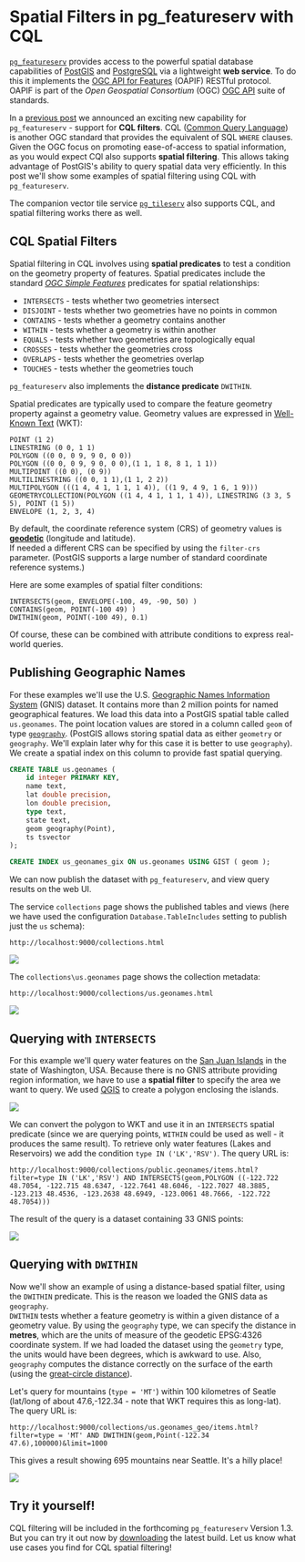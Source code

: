 # Spatial Filters in pg_featureserv with CQL 

[`pg_featureserv`](https://github.com/CrunchyData/pg_featureserv) provides access
to the powerful spatial database capabilities of [PostGIS](https://postgis.net/) and [PostgreSQL](https://www.postgresql.org/)
via a lightweight **web service**.
To do this it implements the [OGC API for Features](https://ogcapi.ogc.org/features/) (OAPIF) RESTful protocol.
OAPIF is part of the *Open Geospatial Consortium* (OGC)
[OGC API](https://ogcapi.ogc.org/#standards) suite of standards.

In a [previous post](https://blog.crunchydata.com/blog/cql-filtering-in-pg_featureserv) 
we announced an exciting new capability for `pg_featureserv` - support for **CQL filters**.
CQL ([Common Query Language](https://docs.ogc.org/DRAFTS/21-065.html)) is another OGC standard
that provides the equivalent of SQL `WHERE` clauses. 
Given the OGC focus on promoting ease-of-access to spatial information,
as you would expect CQl also supports **spatial filtering**.
This allows taking advantage of PostGIS's ability to query spatial data very efficiently.
In this post we'll show some examples of spatial filtering using CQL with `pg_featureserv`.

The companion vector tile service [`pg_tileserv`](https://github.com/CrunchyData/pg_tileserv) also supports CQL, 
and spatial filtering works there as well.

## CQL Spatial Filters

Spatial filtering in CQL involves using **spatial predicates** to test a condition on the geometry property of features.
Spatial predicates include the standard [*OGC Simple Features*](https://www.ogc.org/standards/sfs) predicates for spatial relationships:

* `INTERSECTS` - tests whether two geometries intersect
* `DISJOINT` - tests whether two geometries have no points in common
* `CONTAINS` - tests whether a geometry contains another
* `WITHIN` - tests whether a geometry is within another
* `EQUALS` - tests whether two geometries are topologically equal
* `CROSSES` - tests whether the geometries cross
* `OVERLAPS` - tests whether the geometries overlap
* `TOUCHES` - tests whether the geometries touch

`pg_featureserv` also implements the **distance predicate** `DWITHIN`.

Spatial predicates are typically used to compare the feature geometry property against a geometry value. 
Geometry values are expressed in [Well-Known Text](https://en.wikipedia.org/wiki/Well-known_text_representation_of_geometry) (WKT):

```
POINT (1 2)
LINESTRING (0 0, 1 1)
POLYGON ((0 0, 0 9, 9 0, 0 0))
POLYGON ((0 0, 0 9, 9 0, 0 0),(1 1, 1 8, 8 1, 1 1))
MULTIPOINT ((0 0), (0 9))
MULTILINESTRING ((0 0, 1 1),(1 1, 2 2))
MULTIPOLYGON (((1 4, 4 1, 1 1, 1 4)), ((1 9, 4 9, 1 6, 1 9)))
GEOMETRYCOLLECTION(POLYGON ((1 4, 4 1, 1 1, 1 4)), LINESTRING (3 3, 5 5), POINT (1 5))
ENVELOPE (1, 2, 3, 4)
```
By default, the coordinate reference system (CRS) of geometry values is [**geodetic**](https://en.wikipedia.org/wiki/Geodetic_datum) (longitude and latitude).  
If needed a different CRS can be specified by using the `filter-crs` parameter.
(PostGIS supports a large number of standard coordinate reference systems.)

Here are some examples of spatial filter conditions:
```
INTERSECTS(geom, ENVELOPE(-100, 49, -90, 50) )
CONTAINS(geom, POINT(-100 49) )
DWITHIN(geom, POINT(-100 49), 0.1)
```
Of course, these can be combined with attribute conditions to express real-world queries.

## Publishing Geographic Names

For these examples we'll use the U.S. [Geographic Names Information System](https://en.wikipedia.org/wiki/Geographic_Names_Information_System) (GNIS) dataset.
It contains more than 2 million points for named geographical features.
We load this data into a PostGIS spatial table called `us.geonames`.
The point location values are stored in a column called `geom` of type
[`geography`](https://blog.crunchydata.com/blog/postgis-and-the-geography-type).
(PostGIS allows storing spatial data as either `geometry` or `geography`.  We'll explain later why for this case it is better to use `geography`).
We create a spatial index on this column to provide fast spatial querying.

```sql
CREATE TABLE us.geonames (
    id integer PRIMARY KEY,
    name text,
    lat double precision,
    lon double precision,
    type text,
    state text,
    geom geography(Point),
    ts tsvector
);

CREATE INDEX us_geonames_gix ON us.geonames USING GIST ( geom );
```


We can now publish the dataset with `pg_featureserv`, and view query results on the web UI.

The service `collections` page shows the published tables and views 
(here we have used the configuration `Database.TableIncludes` setting to publish just the `us` schema):
```
http://localhost:9000/collections.html
```
![](pgfs-cql-spatial-collections.png)

The `collections\us.geonames` page shows the collection metadata:
```
http://localhost:9000/collections/us.geonames.html
```
![](pgfs_cql-spatial-usgeonames.png)

## Querying with `INTERSECTS`

For this example we'll query water features on the [San Juan Islands](https://en.wikipedia.org/wiki/San_Juan_Islands)
in the state of Washington, USA.
Because there is no GNIS attribute providing region information, we have to use a **spatial filter**
to specify the area we want to query.
We used [QGIS](https://www.qgis.org) to create a polygon enclosing the islands.

![](pgfs-cql-spatial-sanjuan-polygon.png)

We can convert the polygon to WKT and use it in an `INTERSECTS` spatial predicate
(since we are querying points, `WITHIN` could be used as well - it produces the same result).
To retrieve only water features (Lakes and Reservoirs) we add the condition `type IN ('LK','RSV')`.
The query URL is:
```
http://localhost:9000/collections/public.geonames/items.html?filter=type IN ('LK','RSV') AND INTERSECTS(geom,POLYGON ((-122.722 48.7054, -122.715 48.6347, -122.7641 48.6046, -122.7027 48.3885, -123.213 48.4536, -123.2638 48.6949, -123.0061 48.7666, -122.722 48.7054)))
```
The result of the query is a dataset containing 33 GNIS points:

![](pgfs-cql-spatial-sanjuan-lkrsv.png)

## Querying with `DWITHIN`

Now we'll show an example of using a distance-based spatial filter, using the `DWITHIN` predicate.
This is the reason we loaded the GNIS data as `geography`.  
`DWITHIN` tests whether a feature geometry is within a given distance of a geometry value.
By using the `geography` type, we can specify the distance in **metres**, which are the units of measure of the geodetic EPSG:4326 coordinate system.
If we had loaded the dataset using the `geometry` type, the units would have been degrees, which is awkward to use.
Also, `geography` computes the distance correctly on the surface of the earth (using the [great-circle distance](https://en.wikipedia.org/wiki/Great-circle_distance)).

Let's query for mountains (`type = 'MT'`) within 100 kilometres of Seatle (lat/long of about 47.6,-122.34 - note that WKT requires this as long-lat).
The query URL is:
```
http://localhost:9000/collections/us.geonames_geo/items.html?filter=type = 'MT' AND DWITHIN(geom,Point(-122.34 47.6),100000)&limit=1000
```
This gives a result showing 695 mountains near Seattle. It's a hilly place!

![](pgfs-cql-spatial-dwithin-mt.png)


## Try it yourself!

CQL filtering will be included in the forthcoming `pg_featureserv` Version 1.3.
But you can try it out now by [downloading](https://github.com/CrunchyData/pg_featureserv#download) the latest build. 
Let us know what use cases you find for CQL spatial filtering!

